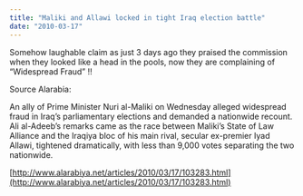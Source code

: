 ```yaml
---
title: "Maliki and Allawi locked in tight Iraq election battle"
date: "2010-03-17"
---
```


Somehow laughable claim as just 3 days ago they praised the commission when they looked like a head in the pools, now they are complaining of “Widespread Fraud” !!

Source Alarabia:

An ally of Prime Minister Nuri al-Maliki on Wednesday alleged widespread fraud in Iraq’s parliamentary elections and demanded a nationwide recount.  
Ali al-Adeeb’s remarks came as the race between Maliki’s State of Law Alliance and the Iraqiya bloc of his main rival, secular ex-premier Iyad Allawi, tightened dramatically, with less than 9,000 votes separating the two nationwide.

[http://www.alarabiya.net/articles/2010/03/17/103283.html](http://www.alarabiya.net/articles/2010/03/17/103283.html)
